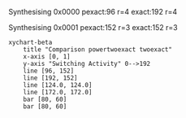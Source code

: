 Synthesising 0x0000 pexact:96 r=4 exact:192 r=4

Synthesising 0x0001 pexact:152 r=3 exact:152 r=3

```mermaid
xychart-beta
    title "Comparison powertwoexact twoexact"
    x-axis [0, 1]
    y-axis "Switching Activity" 0-->192
    line [96, 152]
    line [192, 152]
    line [124.0, 124.0]
    line [172.0, 172.0]
    bar [80, 60]
    bar [80, 60]
```


